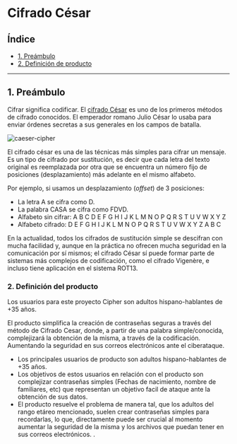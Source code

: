 # Cifrado César

## Índice

* [1. Preámbulo](#1-preámbulo)
* [2. Definición de producto](#2-resumen-del-proyecto)

***

## 1. Preámbulo

Cifrar significa codificar. El [cifrado César](https://en.wikipedia.org/wiki/Caesar_cipher)
es uno de los primeros métodos de cifrado conocidos. El emperador romano Julio
César lo usaba para enviar órdenes secretas a sus generales en los campos de
batalla.

![caeser-cipher](https://upload.wikimedia.org/wikipedia/commons/thumb/2/2b/Caesar3.svg/2000px-Caesar3.svg.png)

El cifrado césar es una de las técnicas más simples para cifrar un mensaje. Es
un tipo de cifrado por sustitución, es decir que cada letra del texto original
es reemplazada por otra que se encuentra un número fijo de posiciones
(desplazamiento) más adelante en el mismo alfabeto.

Por ejemplo, si usamos un desplazamiento (_offset_) de 3 posiciones:

* La letra A se cifra como D.
* La palabra CASA se cifra como FDVD.
* Alfabeto sin cifrar: A B C D E F G H I J K L M N O P Q R S T U V W X Y Z
* Alfabeto cifrado: D E F G H I J K L M N O P Q R S T U V W X Y Z A B C

En la actualidad, todos los cifrados de sustitución simple se descifran con
mucha facilidad y, aunque en la práctica no ofrecen mucha seguridad en la
comunicación por sí mismos; el cifrado César sí puede formar parte de sistemas
más complejos de codificación, como el cifrado Vigenère, e incluso tiene
aplicación en el sistema ROT13.



### 2. Definición del producto

Los usuarios para este proyecto Cipher son adultos hispano-hablantes de +35 años.

El producto simplifica la creación de contraseñas seguras a través del método de Cifrado Cesar, donde, a partir de una palabra simple/conocida, complejizará la obtención de la misma, a través de la codificación. Aumentando la seguridad en sus correos electrónicos ante el ciberataque. 


* Los principales usuarios de producto son adultos hispano-hablantes de +35 años.
* Los objetivos de estos usuarios en relación con el producto son complejizar contraseñas simples (Fechas de nacimiento, nombre de familiares, etc) que representan un objetivo facil de ataque ante la obtención de sus datos. 
* El producto resuelve el problema de manera tal, que los adultos del rango etáreo mencionado, suelen crear contraseñas simples para recordarlas, lo que, directamente puede ser crucial al momento aumentar la seguridad de la misma y los archivos que puedan tener en sus correos electrónicos.  .

